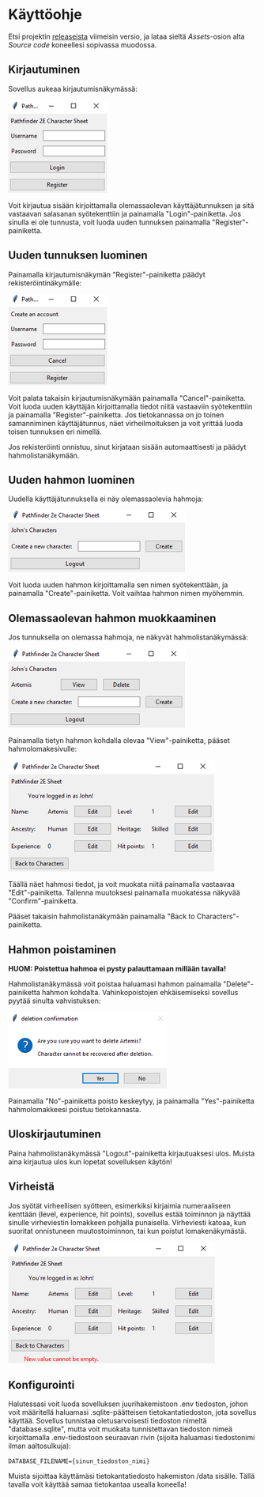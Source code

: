 # Käyttöohje
Etsi projektin [releaseista](https://github.com/Regularmute/ot-harjoitustyo/releases) viimeisin versio, ja lataa sieltä _Assets_-osion alta _Source code_ koneellesi sopivassa muodossa.

## Kirjautuminen
Sovellus aukeaa kirjautumisnäkymässä:

![](./kuvat/loginview.PNG)

Voit kirjautua sisään kirjoittamalla olemassaolevan käyttäjätunnuksen ja sitä vastaavan salasanan syötekenttiin ja painamalla "Login"-painiketta. Jos sinulla ei ole tunnusta, voit luoda uuden tunnuksen painamalla "Register"-painiketta.

## Uuden tunnuksen luominen
Painamalla kirjautumisnäkymän "Register"-painiketta päädyt rekisteröintinäkymälle:

![](./kuvat/registerview.PNG)

Voit palata takaisin kirjautumisnäkymään painamalla "Cancel"-painiketta. Voit luoda uuden käyttäjän kirjoittamalla tiedot niitä vastaaviin syötekenttiin ja painamalla "Register"-painiketta. Jos tietokannassa on jo toinen samanniminen käyttäjätunnus, näet virheilmoituksen ja voit yrittää luoda toisen tunnuksen eri nimellä.

Jos rekisteröinti onnistuu, sinut kirjataan sisään automaattisesti ja päädyt hahmolistanäkymään.

## Uuden hahmon luominen
Uudella käyttäjätunnuksella ei näy olemassaolevia hahmoja:

![](./kuvat/characterlistview(empty).PNG)

Voit luoda uuden hahmon kirjoittamalla sen nimen syötekenttään, ja painamalla "Create"-painiketta. Voit vaihtaa hahmon nimen myöhemmin.

## Olemassaolevan hahmon muokkaaminen
Jos tunnuksella on olemassa hahmoja, ne näkyvät hahmolistanäkymässä:

![](./kuvat/characterlistview(1).PNG)

Painamalla tietyn hahmon kohdalla olevaa "View"-painiketta, pääset hahmolomakesivulle:

![](./kuvat/sheetview1.PNG)

Täällä näet hahmosi tiedot, ja voit muokata niitä painamalla vastaavaa "Edit"-painiketta. Tallenna muutoksesi painamalla muokatessa näkyvää "Confirm"-painiketta.

Pääset takaisin hahmolistanäkymään painamalla "Back to Characters"-painiketta.

## Hahmon poistaminen
**HUOM: Poistettua hahmoa ei pysty palauttamaan millään tavalla!**

Hahmolistanäkymässä voit poistaa haluamasi hahmon painamalla "Delete"-painiketta hahmon kohdalta. Vahinkopoistojen ehkäisemiseksi sovellus pyytää sinulta vahvistuksen:

![](./kuvat/deletionconfirm1.PNG)

Painamalla "No"-painiketta poisto keskeytyy, ja painamalla "Yes"-painiketta hahmolomakkeesi poistuu tietokannasta.

## Uloskirjautuminen
Paina hahmolistanäkymässä "Logout"-painiketta kirjautuaksesi ulos. Muista aina kirjautua ulos kun lopetat sovelluksen käytön!

## Virheistä
Jos syötät virheellisen syötteen, esimerkiksi kirjaimia numeraaliseen kenttään (level, experience, hit points), sovellus estää toiminnon ja näyttää sinulle virheviestin lomakkeen pohjalla punaisella. Virheviesti katoaa, kun suoritat onnistuneen muutostoiminnon, tai kun poistut lomakenäkymästä.

![](./kuvat/sheetview(error)1.PNG)

## Konfigurointi
Halutessasi voit luoda sovelluksen juurihakemistoon .env tiedoston, johon voit määritellä haluamasi .sqlite-päätteisen tietokantatiedoston, jota sovellus käyttää. Sovellus tunnistaa oletusarvoisesti tiedoston nimeltä "database.sqlite", mutta voit muokata tunnistettavan tiedoston nimeä kirjoittamalla .env-tiedostoon seuraavan rivin (sijoita haluamasi tiedostonimi ilman aaltosulkuja):

```
DATABASE_FILENAME={sinun_tiedoston_nimi}
```

Muista sijoittaa käyttämäsi tietokantatiedosto hakemiston /data sisälle. Tällä tavalla voit käyttää samaa tietokantaa usealla koneella!
